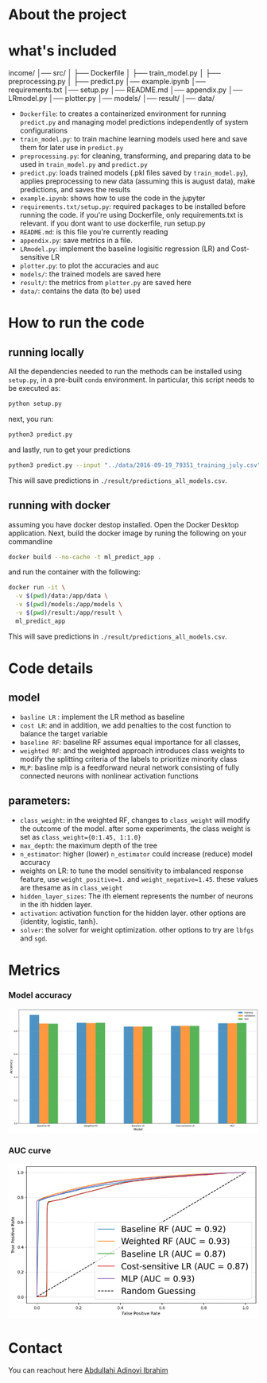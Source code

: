 
# About the project

# what's included

income/
│── src/
│   ├── Dockerfile
│   ├── train_model.py
│   ├── preprocessing.py
│   ├── predict.py
│── example.ipynb
│── requirements.txt
│── setup.py
│── README.md
│── appendix.py
│── LRmodel.py
│── plotter.py
│── models/
│── result/
│── data/

- ```Dockerfile```: to creates a containerized environment for running `predict.py` and managing model predictions independently of system configurations
- ```train_model.py```: to train machine learning models used here and save them for later use in `predict.py`
- ```preprocessing.py```: for cleaning, transforming, and preparing data to be used in `train_model.py` and `predict.py`
- ```predict.py```:  loads trained models (.pkl files saved by `train_model.py`), applies preprocessing to new data (assuming this is august data), make predictions, and saves the results
- ```example.ipynb```: shows how to use the code in the jupyter
- ```requirements.txt/setup.py```: required packages to be installed before running the code. if you're using Dockerfile, only requirements.txt is relevant. if you dont want to use dockerfile, run setup.py
- ```README.md```: is this file you're currently reading
- ```appendix.py```: save metrics in a file.
- ```LRmodel.py```: implement the baseline logisitic regression (LR) and Cost-sensitive LR
- ```plotter.py```: to plot the accuracies and auc
- ```models/```: the trained models are saved here
- ```result/```: the metrics from `plotter.py` are saved here
- ```data/```: contains the data (to be) used



# How to run the code

## running locally

All the dependencies needed to run the methods can be installed using ```setup.py```, in a pre-built ```conda``` environment. In particular, this script needs to be executed as:

```bash
python setup.py
```
next, you run:

```bash
python3 predict.py
```
and lastly, run to get your predictions
```bash
python3 predict.py --input "../data/2016-09-19_79351_training_july.csv"
```

This will save predictions in `./result/predictions_all_models.csv`.

## running with docker

assuming you have docker destop installed. Open the Docker Desktop application. Next, build the docker image by runing the following on your commandline

```bash
docker build --no-cache -t ml_predict_app .
```

and run the container with the following:

```bash
docker run -it \
  -v $(pwd)/data:/app/data \
  -v $(pwd)/models:/app/models \
  -v $(pwd)/result:/app/result \
  ml_predict_app
```

This will save predictions in `./result/predictions_all_models.csv`.

# Code details

## model

- `basline LR` : implement the LR method as baseline 
- `cost LR`: and in addition, we add penalties to the cost function to balance the target variable
- `baseline RF`: baseline RF assumes equal importance for all classes, 
- `weighted RF`: and the weighted approach introduces class weights to modify the splitting criteria of the labels to prioritize minority class
- `MLP`: basline mlp is a feedforward neural network consisting of fully connected neurons with nonlinear activation functions

## parameters:

- `class_weight`: in the weighted RF, changes to `class_weight` will modify the outcome of the model. after some experiments, the class weight is set as `class_weight={0:1.45, 1:1.0}`
- `max_depth`: the maximum depth of the tree
- `n_estimator`: higher (lower) `n_estimator` could increase (reduce) model accuracy
- weights on LR: to tune the model sensitivity to imbalanced response feature, use `weight_positive=1.` and  `weight_negative=1.45`. these values are thesame as in `class_weight`
- `hidden_layer_sizes`: The ith element represents the number of neurons in the ith hidden layer.
- `activation`: activation function for the hidden layer. other options are {identity, logistic, tanh}.
- `solver`: the solver for weight optimization. other options to try are `lbfgs` and `sgd`.

# Metrics

### Model accuracy
<p align="center" width=10%>
<img src ="./result/accuracy.png"><br>
</p>

### AUC curve
<p align="center" width=10%>
<img src ="./result/auc.png"><br>
</p>

# Contact
You can reachout here [Abdullahi Adinoyi Ibrahim](https://github.com/aadinoyiibrahim)